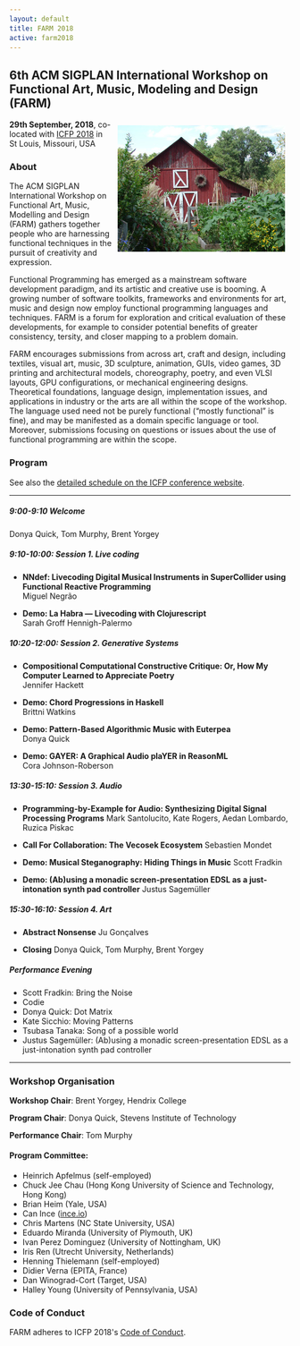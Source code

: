 ```yaml
---
layout: default
title: FARM 2018
active: farm2018
---
```


## 6th ACM SIGPLAN International Workshop on Functional Art, Music, Modeling and Design (FARM)

<img src="/files/farm-lambda-small.jpg" style="float: right; margin: 10px;" />

**29th September, 2018**, co-located with
[ICFP 2018](http://icfp18.sigplan.org/home) in St Louis, Missouri, USA

### About

The ACM SIGPLAN International Workshop on Functional Art, Music,
Modelling and Design (FARM) gathers together people who are harnessing
functional techniques in the pursuit of creativity and expression.

Functional Programming has emerged as a mainstream software
development paradigm, and its artistic and creative use is booming. A
growing number of software toolkits, frameworks and environments for
art, music and design now employ functional programming languages and
techniques. FARM is a forum for exploration and critical evaluation of
these developments, for example to consider potential benefits of
greater consistency, tersity, and closer mapping to a problem domain.

FARM encourages submissions from across art, craft and design,
including textiles, visual art, music, 3D sculpture, animation, GUIs,
video games, 3D printing and architectural models, choreography,
poetry, and even VLSI layouts, GPU configurations, or mechanical
engineering designs. Theoretical foundations, language design,
implementation issues, and applications in industry or the arts are
all within the scope of the workshop. The language used need not be
purely functional (“mostly functional” is fine), and may be manifested
as a domain specific language or tool. Moreover, submissions focusing
on questions or issues about the use of functional programming are
within the scope.

### Program

See also the [detailed schedule on the ICFP conference
website](https://icfp18.sigplan.org/track/farm-2018-papers#program).

-------

##### 9:00-9:10 Welcome

  Donya Quick, Tom Murphy, Brent Yorgey

##### 9:10-10:00: Session 1. Live coding

* **NNdef: Livecoding Digital Musical Instruments in SuperCollider using Functional Reactive Programming**<br/>
  Miguel Negrão

* **Demo: La Habra — Livecoding with Clojurescript**<br/>
  Sarah Groff Hennigh-Palermo

##### 10:20-12:00: Session 2. Generative Systems

* **Compositional Computational Constructive Critique: Or, How My Computer Learned to Appreciate Poetry**<br/>
  Jennifer Hackett

* **Demo: Chord Progressions in Haskell**<br/>
  Brittni Watkins

* **Demo: Pattern-Based Algorithmic Music with Euterpea**<br/>
  Donya Quick

* **Demo: GAYER: A Graphical Audio plaYER in ReasonML**<br/>
  Cora Johnson-Roberson

##### 13:30-15:10: Session 3. Audio

* **Programming-by-Example for Audio: Synthesizing Digital Signal Processing Programs**
  Mark Santolucito, Kate Rogers, Aedan Lombardo, Ruzica Piskac

* **Call For Collaboration: The Vecosek Ecosystem**
  Sebastien Mondet

* **Demo: Musical Steganography: Hiding Things in Music**
  Scott Fradkin

* **Demo: (Ab)using a monadic screen-presentation EDSL as a just-intonation synth pad controller**
  Justus Sagemüller

##### 15:30-16:10: Session 4. Art

* **Abstract Nonsense**
  Ju Gonçalves

* **Closing**
  Donya Quick, Tom Murphy, Brent Yorgey

##### Performance Evening

- Scott Fradkin: Bring the Noise
- Codie
- Donya Quick: Dot Matrix
- Kate Sicchio: Moving Patterns
- Tsubasa Tanaka: Song of a possible world
- Justus Sagemüller: (Ab)using a monadic screen-presentation EDSL as a just-intonation synth pad controller

-------

### Workshop Organisation

**Workshop Chair**: Brent Yorgey, Hendrix College

**Program Chair**: Donya Quick, Stevens Institute of Technology

**Performance Chair**: Tom Murphy

#### Program Committee:

* Heinrich Apfelmus (self-employed)
* Chuck Jee Chau (Hong Kong University of Science and Technology, Hong Kong)
* Brian Heim (Yale, USA)
* Can Ince ([ince.io](http://ince.io))
* Chris Martens (NC State University, USA)
* Eduardo Miranda (University of Plymouth, UK)
* Ivan Perez Dominguez (University of Nottingham, UK)
* Iris Ren (Utrecht University, Netherlands)
* Henning Thielemann (self-employed)
* Didier Verna (EPITA, France)
* Dan Winograd-Cort (Target, USA)
* Halley Young (University of Pennsylvania, USA)

### Code of Conduct

FARM adheres to ICFP 2018's
[Code of Conduct](http://icfp18.sigplan.org/attending/code-of-conduct).

